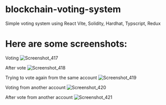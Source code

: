 # blockchain-voting-system
Simple voting system using React Vite, Solidity, Hardhat, Typscript, Redux

# Here are some screenshots:

Voting
![Screenshot_417](https://github.com/stanislawsztrajt/blockchain-voting-system/assets/64974010/7dbf63f6-e8c0-41a6-96bc-9a83d16f59c4)

After vote
![Screenshot_418](https://github.com/stanislawsztrajt/blockchain-voting-system/assets/64974010/c00371ee-5af5-47f3-ba6d-f12edc67b9a7)

Trying to vote again from the same account
![Screenshot_419](https://github.com/stanislawsztrajt/blockchain-voting-system/assets/64974010/25d0e362-bd0a-4ce9-a0a7-db549bb4fbe9)

Voting from another account
![Screenshot_420](https://github.com/stanislawsztrajt/blockchain-voting-system/assets/64974010/196927a3-86f7-4f44-93be-f79a61a84b4f)

After vote from another account
![Screenshot_421](https://github.com/stanislawsztrajt/blockchain-voting-system/assets/64974010/dc979e1f-cc1f-4f53-b8c0-ebd8adf8104a)
